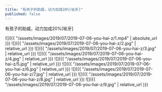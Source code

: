 ```yaml
---
title: "有孩子的助威，动力加成20%[呲牙]"
published: false
---
```

有孩子的助威，动力加成20%[呲牙]



![]({{ "/assets/images/2019/07/2019-07-06-you-hai-z/1.mp4" | absolute_url }})
![]({{ "/assets/images/2019/07/2019-07-06-you-hai-z/2.jpg" | relative_url }})
![]({{ "/assets/images/2019/07/2019-07-06-you-hai-z/3.jpg" | relative_url }})
![]({{ "/assets/images/2019/07/2019-07-06-you-hai-z/4.jpg" | relative_url }})
![]({{ "/assets/images/2019/07/2019-07-06-you-hai-z/5.jpg" | relative_url }})
![]({{ "/assets/images/2019/07/2019-07-06-you-hai-z/6.jpg" | relative_url }})
![]({{ "/assets/images/2019/07/2019-07-06-you-hai-z/7.jpg" | relative_url }})
![]({{ "/assets/images/2019/07/2019-07-06-you-hai-z/8.jpg" | relative_url }})
![]({{ "/assets/images/2019/07/2019-07-06-you-hai-z/9.jpg" | relative_url }})
